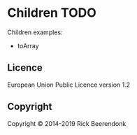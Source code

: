 # Children TODO

Children examples:

- toArray

## Licence

European Union Public Licence version 1.2

## Copyright

Copyright © 2014-2019 Rick Beerendonk
